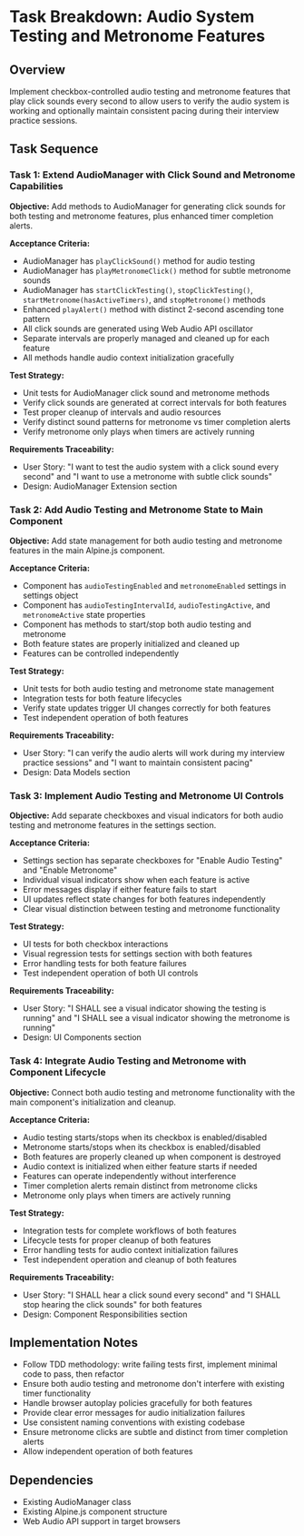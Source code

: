 # Task Breakdown: Audio System Testing and Metronome Features

## Overview

Implement checkbox-controlled audio testing and metronome features that play click sounds every second to allow users to verify the audio system is working and optionally maintain consistent pacing during their interview practice sessions.

## Task Sequence

### Task 1: Extend AudioManager with Click Sound and Metronome Capabilities

**Objective:** Add methods to AudioManager for generating click sounds for both testing and metronome features, plus enhanced timer completion alerts.

**Acceptance Criteria:**

- AudioManager has `playClickSound()` method for audio testing
- AudioManager has `playMetronomeClick()` method for subtle metronome sounds
- AudioManager has `startClickTesting()`, `stopClickTesting()`, `startMetronome(hasActiveTimers)`, and `stopMetronome()` methods
- Enhanced `playAlert()` method with distinct 2-second ascending tone pattern
- All click sounds are generated using Web Audio API oscillator
- Separate intervals are properly managed and cleaned up for each feature
- All methods handle audio context initialization gracefully

**Test Strategy:**

- Unit tests for AudioManager click sound and metronome methods
- Verify click sounds are generated at correct intervals for both features
- Test proper cleanup of intervals and audio resources
- Verify distinct sound patterns for metronome vs timer completion alerts
- Verify metronome only plays when timers are actively running

**Requirements Traceability:**

- User Story: "I want to test the audio system with a click sound every second" and "I want to use a metronome with subtle click sounds"
- Design: AudioManager Extension section

### Task 2: Add Audio Testing and Metronome State to Main Component

**Objective:** Add state management for both audio testing and metronome features in the main Alpine.js component.

**Acceptance Criteria:**

- Component has `audioTestingEnabled` and `metronomeEnabled` settings in settings object
- Component has `audioTestingIntervalId`, `audioTestingActive`, and `metronomeActive` state properties
- Component has methods to start/stop both audio testing and metronome
- Both feature states are properly initialized and cleaned up
- Features can be controlled independently

**Test Strategy:**

- Unit tests for both audio testing and metronome state management
- Integration tests for both feature lifecycles
- Verify state updates trigger UI changes correctly for both features
- Test independent operation of both features

**Requirements Traceability:**

- User Story: "I can verify the audio alerts will work during my interview practice sessions" and "I want to maintain consistent pacing"
- Design: Data Models section

### Task 3: Implement Audio Testing and Metronome UI Controls

**Objective:** Add separate checkboxes and visual indicators for both audio testing and metronome features in the settings section.

**Acceptance Criteria:**

- Settings section has separate checkboxes for "Enable Audio Testing" and "Enable Metronome"
- Individual visual indicators show when each feature is active
- Error messages display if either feature fails to start
- UI updates reflect state changes for both features independently
- Clear visual distinction between testing and metronome functionality

**Test Strategy:**

- UI tests for both checkbox interactions
- Visual regression tests for settings section with both features
- Error handling tests for both feature failures
- Test independent operation of both UI controls

**Requirements Traceability:**

- User Story: "I SHALL see a visual indicator showing the testing is running" and "I SHALL see a visual indicator showing the metronome is running"
- Design: UI Components section

### Task 4: Integrate Audio Testing and Metronome with Component Lifecycle

**Objective:** Connect both audio testing and metronome functionality with the main component's initialization and cleanup.

**Acceptance Criteria:**

- Audio testing starts/stops when its checkbox is enabled/disabled
- Metronome starts/stops when its checkbox is enabled/disabled
- Both features are properly cleaned up when component is destroyed
- Audio context is initialized when either feature starts if needed
- Features can operate independently without interference
- Timer completion alerts remain distinct from metronome clicks
- Metronome only plays when timers are actively running

**Test Strategy:**

- Integration tests for complete workflows of both features
- Lifecycle tests for proper cleanup of both features
- Error handling tests for audio context initialization failures
- Test independent operation and cleanup of both features

**Requirements Traceability:**

- User Story: "I SHALL hear a click sound every second" and "I SHALL stop hearing the click sounds" for both features
- Design: Component Responsibilities section

## Implementation Notes

- Follow TDD methodology: write failing tests first, implement minimal code to pass, then refactor
- Ensure both audio testing and metronome don't interfere with existing timer functionality
- Handle browser autoplay policies gracefully for both features
- Provide clear error messages for audio initialization failures
- Use consistent naming conventions with existing codebase
- Ensure metronome clicks are subtle and distinct from timer completion alerts
- Allow independent operation of both features

## Dependencies

- Existing AudioManager class
- Existing Alpine.js component structure
- Web Audio API support in target browsers
